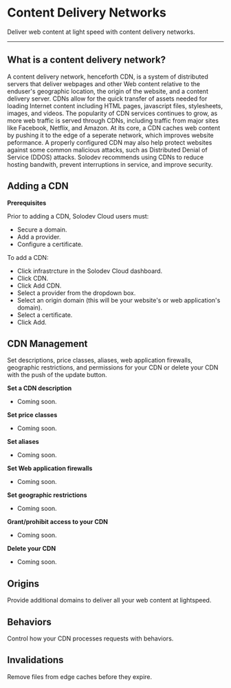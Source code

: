 # Content Delivery Networks

Deliver web content at light speed with content delivery networks. 

--- 


## What is a content delivery network? 

A content delivery network, henceforth CDN, is a system of distributed servers that deliver webpages and other Web content relative to the enduser's geographic location, the origin of the website, and a content delivery server. CDNs allow for the quick transfer of assets needed for loading Internet content including HTML pages, javascript files, stylesheets, images, and videos. The popularity of CDN services continues to grow, as more web traffic is served through CDNs, including traffic from major sites like Facebook, Netflix, and Amazon. At its core, a CDN caches web content by pushing it to the edge of a seperate network, which improves website peformance. A properly configured CDN may also help protect websites against some common malicious attacks, such as Distributed Denial of Service (DDOS) attacks. Solodev recommends using CDNs to reduce hosting bandwith, prevent interruptions in service, and improve security. 


## Adding a CDN

**Prerequisites** 

Prior to adding a CDN, Solodev Cloud users must: 

- Secure a domain. 
- Add a provider. 
- Configure a certificate. 


To add a CDN:

- Click infrastrcture in the Solodev Cloud dashboard. 
- Click CDN. 
- Click Add CDN. 
- Select a provider from the dropdown box. 
- Select an origin domain (this will be your website's or web application's domain). 
- Select a certificate. 
- Click Add. 

## CDN Management 

Set descriptions, price classes, aliases, web application firewalls, geographic restrictions, and permissions for your CDN  or delete your CDN with the push of the update button. 

**Set a CDN description**

- Coming soon.

**Set price classes**

- Coming soon.

**Set aliases**

- Coming soon.

**Set Web application firewalls**

- Coming soon.

**Set geographic restrictions**

- Coming soon.

**Grant/prohibit access to your CDN** 

- Coming soon.

**Delete your CDN**

- Coming soon.

## Origins

Provide additional domains to deliver all your web content at lightspeed. 

## Behaviors

Control how your CDN processes requests with behaviors. 

## Invalidations

Remove files from edge caches before they expire.  


